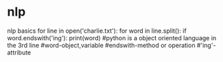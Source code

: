 # nlp
nlp basics
for line in open('charlie.txt'):
    for word in line.split():
        if word.endswith('ing'):
            print(word)
#python is a object oriented language in the 3rd line 
#word-object,variable
#endswith-method or operation
#'ing'-attribute

